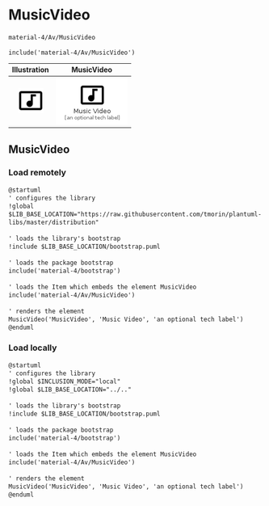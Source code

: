 # MusicVideo


```text
material-4/Av/MusicVideo
```

```text
include('material-4/Av/MusicVideo')
```



| Illustration | MusicVideo |
| :---: | :---: |
| ![illustration for Illustration](../../material-4/Av/MusicVideo.png) | ![illustration for MusicVideo](../../material-4/Av/MusicVideo.Local.png) |




## MusicVideo

### Load remotely
```plantuml
@startuml
' configures the library
!global $LIB_BASE_LOCATION="https://raw.githubusercontent.com/tmorin/plantuml-libs/master/distribution"

' loads the library's bootstrap
!include $LIB_BASE_LOCATION/bootstrap.puml

' loads the package bootstrap
include('material-4/bootstrap')

' loads the Item which embeds the element MusicVideo
include('material-4/Av/MusicVideo')

' renders the element
MusicVideo('MusicVideo', 'Music Video', 'an optional tech label')
@enduml
```

### Load locally
```plantuml
@startuml
' configures the library
!global $INCLUSION_MODE="local"
!global $LIB_BASE_LOCATION="../.."

' loads the library's bootstrap
!include $LIB_BASE_LOCATION/bootstrap.puml

' loads the package bootstrap
include('material-4/bootstrap')

' loads the Item which embeds the element MusicVideo
include('material-4/Av/MusicVideo')

' renders the element
MusicVideo('MusicVideo', 'Music Video', 'an optional tech label')
@enduml
```

